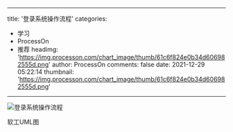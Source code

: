 
---
title: '登录系统操作流程'
categories: 
 - 学习
 - ProcessOn
 - 推荐
headimg: 'https://img.processon.com/chart_image/thumb/61c6f824e0b34d606982555d.png'
author: ProcessOn
comments: false
date: 2021-12-29 05:22:14
thumbnail: 'https://img.processon.com/chart_image/thumb/61c6f824e0b34d606982555d.png'
---

<div>   
<img class="thumb" alt="登录系统操作流程" src="https://img.processon.com/chart_image/thumb/61c6f824e0b34d606982555d.png" referrerpolicy="no-referrer">
<p>软工UML图</p>  
</div>
            